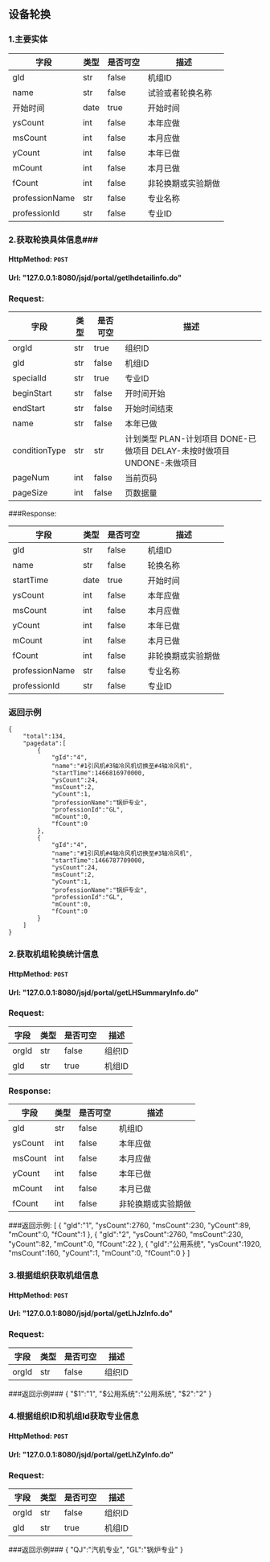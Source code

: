 ## 设备轮换 ##

### 1.主要实体 ###

  字段          | 类型         |是否可空 |描述  |
-------------   | -------------|--------|------|
gId|str|false|机组ID
name|str|false|试验或者轮换名称
开始时间|date|true|开始时间
ysCount|int|false|本年应做
msCount|int|false|本月应做
yCount|int|false|本年已做
mCount|int|false|本月已做
fCount|int|false| 非轮换期或实验期做
professionName|str|false|专业名称
professionId|str|false|专业ID


### 2.获取轮换具体信息###

#### HttpMethod: `POST`
#### Url: "127.0.0.1:8080/jsjd/portal/getlhdetailinfo.do"
### Request:

  字段          | 类型         |是否可空 |描述  |
-------------   | -------------|--------|------|
orgId|str|true|组织ID
gId|str|false|机组ID
specialId|str|true|专业ID
beginStart|str|false|开时间开始
endStart|str|false|开始时间结束
name|str|false|本年已做
conditionType|str|str|计划类型 PLAN-计划项目 DONE-已做项目 DELAY-未按时做项目 UNDONE-未做项目
pageNum|int|false|当前页码
pageSize|int|false|页数据量

###Response:

  字段          | 类型         |是否可空 |描述  |
-------------   | -------------|--------|------|
gId|str|false|机组ID
name|str|false|轮换名称
startTime|date|true|开始时间
ysCount|int|false|本年应做
msCount|int|false|本月应做
yCount|int|false|本年已做
mCount|int|false|本月已做
fCount|int|false| 非轮换期或实验期做
professionName|str|false|专业名称
professionId|str|false|专业ID

### 返回示例 ###

	{
	    "total":134,
	    "pagedata":[
	        {
	            "gId":"4",
	            "name":"#1引风机#3轴冷风机切换至#4轴冷风机",
	            "startTime":1466816970000,
	            "ysCount":24,
	            "msCount":2,
	            "yCount":1,
	            "professionName":"锅炉专业",
	            "professionId":"GL",
	            "mCount":0,
	            "fCount":0
	        },
	        {
	            "gId":"4",
	            "name":"#1引风机#4轴冷风机切换至#3轴冷风机",
	            "startTime":1466787709000,
	            "ysCount":24,
	            "msCount":2,
	            "yCount":1,
	            "professionName":"锅炉专业",
	            "professionId":"GL",
	            "mCount":0,
	            "fCount":0
	        }
	    ]
	}


### 2.获取机组轮换统计信息 ###
#### HttpMethod: `POST`
#### Url: "127.0.0.1:8080/jsjd/portal/getLHSummaryInfo.do"
### Request:

  字段          | 类型         |是否可空 |描述  |
-------------   | -------------|--------|------|
orgId|str|false|组织ID
gId|str|true|机组ID
### Response:
  字段          | 类型         |是否可空 |描述  |
-------------   | -------------|--------|------|
gId|str|false|机组ID
ysCount|int|false|本年应做
msCount|int|false|本月应做
yCount|int|false|本年已做
mCount|int|false|本月已做
fCount|int|false| 非轮换期或实验期做

###返回示例:
	[
	    {
	        "gId":"1",
	        "ysCount":2760,
	        "msCount":230,
	        "yCount":89,
	        "mCount":0,
	        "fCount":1
	    },
	    {
	        "gId":"2",
	        "ysCount":2760,
	        "msCount":230,
	        "yCount":82,
	        "mCount":0,
	        "fCount":22
	    },
	    {
	        "gId":"公用系统",
	        "ysCount":1920,
	        "msCount":160,
	        "yCount":1,
	        "mCount":0,
	        "fCount":0
	    }
	]
### 3.根据组织获取机组信息 ###
#### HttpMethod: `POST`
#### Url: "127.0.0.1:8080/jsjd/portal/getLhJzInfo.do"
### Request:

  字段          | 类型         |是否可空 |描述  |
-------------   | -------------|--------|------|
orgId|str|false|组织ID
###返回示例###
	{
	    "$1":"1",
	    "$公用系统":"公用系统",
	    "$2":"2"
	}

### 4.根据组织ID和机组Id获取专业信息 ###
#### HttpMethod: `POST`
#### Url: "127.0.0.1:8080/jsjd/portal/getLhZyInfo.do"
### Request:

  字段          | 类型         |是否可空 |描述  |
-------------   | -------------|--------|------|
orgId|str|false|组织ID
gId|str|true|机组ID
###返回示例###
	{
	    "QJ":"汽机专业",
	    "GL":"锅炉专业"
	}
